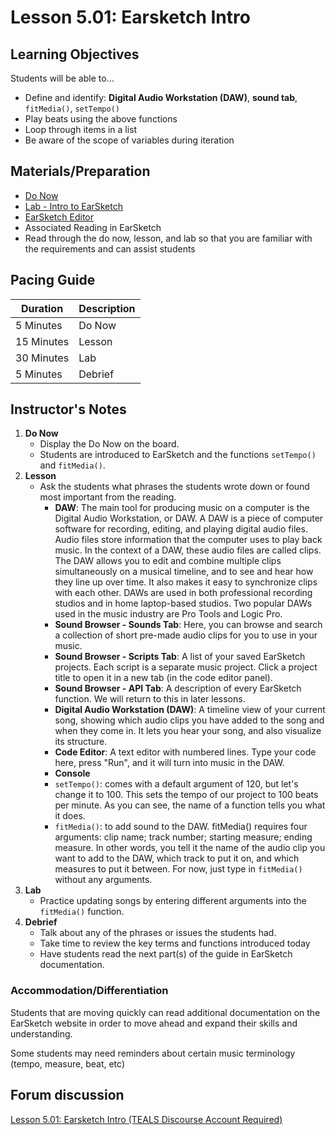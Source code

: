 # Lesson 5.01: Earsketch Intro 

## Learning Objectives
Students will be able to...

* Define and identify: **Digital Audio Workstation (DAW)**, **sound tab**, `fitMedia()`, `setTempo()`
* Play beats using the above functions
* Loop through items in a list
* Be aware of the scope of variables during iteration 

## Materials/Preparation
* [Do Now]
* [Lab - Intro to EarSketch]
* [EarSketch Editor]
*  Associated Reading in EarSketch
*  Read through the do now, lesson, and lab so that you are familiar with the requirements and can assist students

## Pacing Guide
| **Duration**   | **Description** |
| ---------- | ----------- |
| 5 Minutes  | Do Now      |
| 15 Minutes | Lesson      |
| 30 Minutes | Lab         |
| 5 Minutes | Debrief     |

## Instructor's Notes

1. **Do Now**
    * Display the Do Now on the board.
    * Students are introduced to EarSketch and the functions `setTempo()` and `fitMedia()`.
2. **Lesson**
	* Ask the students what phrases the students wrote down or found most important from the reading. 
		* **DAW**: The main tool for producing music on a computer is the Digital Audio Workstation, or DAW. A DAW is a piece of computer software for recording, editing, and playing digital audio files. Audio files store information that the computer uses to play back music. In the context of a DAW, these audio files are called clips. The DAW allows you to edit and combine multiple clips simultaneously on a musical timeline, and to see and hear how they line up over time. It also makes it easy to synchronize clips with each other. DAWs are used in both professional recording studios and in home laptop-based studios. Two popular DAWs used in the music industry are Pro Tools and Logic Pro.
		* **Sound Browser - Sounds Tab**: Here, you can browse and search a collection of short pre-made audio clips for you to use in your music. 
		* **Sound Browser - Scripts Tab**: A list of your saved EarSketch projects. Each script is a separate music project. Click a project title to open it in a new tab (in the code editor panel).
		* **Sound Browser - API Tab**: A description of every EarSketch function. We will return to this in later lessons.
		* **Digital Audio Workstation (DAW)**: A timeline view of your current song, showing which audio clips you have added to the song and when they come in. It lets you hear your song, and also visualize its structure.
		* **Code Editor**: A text editor with numbered lines. Type your code here, press "Run", and it will turn into music in the DAW. 
		* **Console**
		* `setTempo()`: comes with a default argument of 120, but let's change it to 100. This sets the tempo of our project to 100 beats per minute. As you can see, the name of a function tells you what it does.
		* `fitMedia()`: to add sound to the DAW. fitMedia() requires four arguments: clip name; track number; starting measure; ending measure. In other words, you tell it the name of the audio clip you want to add to the DAW, which track to put it on, and which measures to put it between. For now, just type in `fitMedia()` without any arguments.
3. **Lab**
	* Practice updating songs by entering different arguments into the `fitMedia()` function. 
4. **Debrief**
	* Talk about any of the phrases or issues the students had. 
	* Take time to review the key terms and functions introduced today
	* Have students read the next part(s) of the guide in EarSketch documentation. 

### Accommodation/Differentiation

Students that are moving quickly can read additional documentation on the EarSketch website in order to move ahead and expand their skills and understanding.

Some students may need reminders about certain music terminology (tempo, measure, beat, etc)

## Forum discussion
[Lesson 5.01: Earsketch Intro (TEALS Discourse Account Required)](https://forums.tealsk12.org/c/2nd-semester-unit-5-earsketch/lesson-5-01-earsketch-intro)


[Do Now]: do_now.md
[Lab - Intro to EarSketch]: lab.md
[EarSketch Editor]: http://earsketch.gatech.edu/earsketch2/
